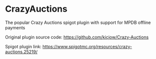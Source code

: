 # CrazyAuctions
The popular Crazy Auctions spigot plugin with support for MPDB offline payments


Original plugin source code: https://github.com/kicjow/Crazy-Auctions


Spigot plugin link: https://www.spigotmc.org/resources/crazy-auctions.25219/
